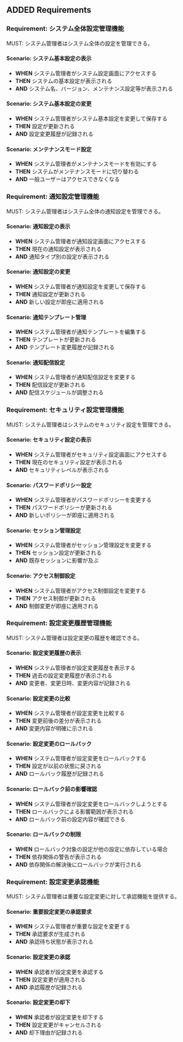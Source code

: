 ## ADDED Requirements

### Requirement: システム全体設定管理機能

MUST: システム管理者はシステム全体の設定を管理できる。

#### Scenario: システム基本設定の表示

- **WHEN** システム管理者がシステム設定画面にアクセスする
- **THEN** システムの基本設定が表示される
- **AND** システム名、バージョン、メンテナンス設定等が表示される

#### Scenario: システム基本設定の変更

- **WHEN** システム管理者がシステム基本設定を変更して保存する
- **THEN** 設定が更新される
- **AND** 設定変更履歴が記録される

#### Scenario: メンテナンスモード設定

- **WHEN** システム管理者がメンテナンスモードを有効にする
- **THEN** システムがメンテナンスモードに切り替わる
- **AND** 一般ユーザーはアクセスできなくなる

### Requirement: 通知設定管理機能

MUST: システム管理者はシステム全体の通知設定を管理できる。

#### Scenario: 通知設定の表示

- **WHEN** システム管理者が通知設定画面にアクセスする
- **THEN** 現在の通知設定が表示される
- **AND** 通知タイプ別の設定が表示される

#### Scenario: 通知設定の変更

- **WHEN** システム管理者が通知設定を変更して保存する
- **THEN** 通知設定が更新される
- **AND** 新しい設定が即座に適用される

#### Scenario: 通知テンプレート管理

- **WHEN** システム管理者が通知テンプレートを編集する
- **THEN** テンプレートが更新される
- **AND** テンプレート変更履歴が記録される

#### Scenario: 通知配信設定

- **WHEN** システム管理者が通知配信設定を変更する
- **THEN** 配信設定が更新される
- **AND** 配信スケジュールが調整される

### Requirement: セキュリティ設定管理機能

MUST: システム管理者はシステムのセキュリティ設定を管理できる。

#### Scenario: セキュリティ設定の表示

- **WHEN** システム管理者がセキュリティ設定画面にアクセスする
- **THEN** 現在のセキュリティ設定が表示される
- **AND** セキュリティレベルが表示される

#### Scenario: パスワードポリシー設定

- **WHEN** システム管理者がパスワードポリシーを変更する
- **THEN** パスワードポリシーが更新される
- **AND** 新しいポリシーが即座に適用される

#### Scenario: セッション管理設定

- **WHEN** システム管理者がセッション管理設定を変更する
- **THEN** セッション設定が更新される
- **AND** 既存セッションに影響が及ぶ

#### Scenario: アクセス制御設定

- **WHEN** システム管理者がアクセス制御設定を変更する
- **THEN** アクセス制御が更新される
- **AND** 制御変更が即座に適用される

### Requirement: 設定変更履歴管理機能

MUST: システム管理者は設定変更の履歴を確認できる。

#### Scenario: 設定変更履歴の表示

- **WHEN** システム管理者が設定変更履歴を表示する
- **THEN** 過去の設定変更履歴が表示される
- **AND** 変更者、変更日時、変更内容が記録される

#### Scenario: 設定変更の比較

- **WHEN** システム管理者が設定変更を比較する
- **THEN** 変更前後の差分が表示される
- **AND** 変更内容が明確に示される

#### Scenario: 設定変更のロールバック

- **WHEN** システム管理者が設定変更をロールバックする
- **THEN** 設定が以前の状態に戻される
- **AND** ロールバック履歴が記録される

#### Scenario: ロールバック前の影響確認

- **WHEN** システム管理者が設定変更をロールバックしようとする
- **THEN** ロールバックによる影響範囲が表示される
- **AND** ロールバック前の設定内容が確認できる

#### Scenario: ロールバックの制限

- **WHEN** ロールバック対象の設定が他の設定に依存している場合
- **THEN** 依存関係の警告が表示される
- **AND** 依存関係の解決後にロールバックが実行される

### Requirement: 設定変更承認機能

MUST: システム管理者は重要な設定変更に対して承認機能を提供する。

#### Scenario: 重要設定変更の承認要求

- **WHEN** システム管理者が重要な設定を変更する
- **THEN** 承認要求が生成される
- **AND** 承認待ち状態が表示される

#### Scenario: 設定変更の承認

- **WHEN** 承認者が設定変更を承認する
- **THEN** 設定変更が適用される
- **AND** 承認履歴が記録される

#### Scenario: 設定変更の却下

- **WHEN** 承認者が設定変更を却下する
- **THEN** 設定変更がキャンセルされる
- **AND** 却下理由が記録される
